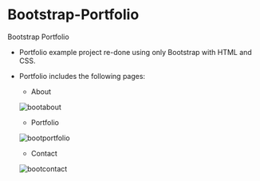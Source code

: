 # Bootstrap-Portfolio

Bootstrap Portfolio

* Portfolio example project re-done using only Bootstrap with HTML and CSS.

* Portfolio includes the following pages:

    * About

    ![bootabout](https://user-images.githubusercontent.com/43798753/59726449-af955c00-91ff-11e9-8bed-2abd90495e73.png)

    
    * Portfolio

    ![bootportfolio](https://user-images.githubusercontent.com/43798753/59726400-7957dc80-91ff-11e9-8f25-7f0881725389.png)
    
    * Contact

    ![bootcontact](https://user-images.githubusercontent.com/43798753/59726446-ab693e80-91ff-11e9-8aa8-734bc1044fd9.png)